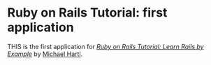 # Ruby on Rails Tutorial: first application

THIS is the first application for
[*Ruby on Rails Tutorial: Learn Rails by Example*](http://railstutorial.org/)
by [Michael Hartl](http://michaelhartl.com/).